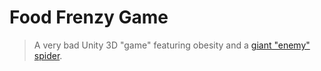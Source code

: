 # Food Frenzy Game

> A very bad Unity 3D "game" featuring obesity and a [giant "enemy" spider](https://www.youtube.com/watch?v=pAoDgCF-feg).
